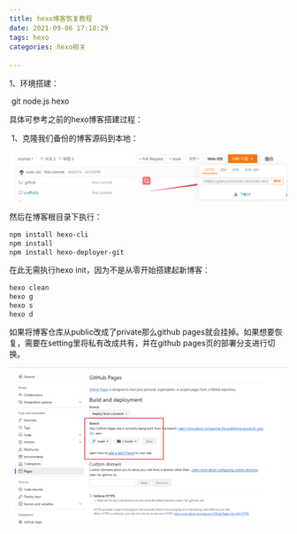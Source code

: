 ```yaml
---
title: hexo博客恢复教程
date: 2021-09-06 17:18:29
tags: hexo
categories: hexo相关

---
```


   1、环境搭建：

​           git   node.js      hexo

<!--more-->

具体可参考之前的hexo博客搭建过程：

​    1、克隆我们备份的博客源码到本地：

![q](./hexo博客恢复/q.png)

然后在博客根目录下执行：

```
npm install hexo-cli
npm install
npm install hexo-deployer-git

```

在此无需执行hexo init，因为不是从零开始搭建起新博客：

```
hexo clean
hexo g
hexo s
hexo d
```



如果将博客仓库从public改成了private那么github pages就会挂掉。如果想要恢复，需要在setting里将私有改成共有，并在github pages页的部署分支进行切换。

![image-20241219140500853](./hexo博客恢复/image-20241219140500853.png)
